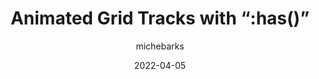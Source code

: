 ---
author: michebarks
date: 2022-04-05
permalink: false
publisher: cssinreallife
tags:
  - css
  - layout
  - selectors
target_url: https://css-irl.info/animated-grid-tracks-with-has/
title: Animated Grid Tracks with “:has()”
---